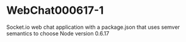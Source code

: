 WebChat000617-1
===============

Socket.io web chat application with a package.json that uses semver semantics to choose Node version 0.6.17